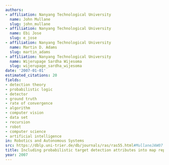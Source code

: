```yaml
---
authors:
- affiliation: Nanyang Technological University
  name: John Mullane
  slug: john_mullane
- affiliation: Nanyang Technological University
  name: Ebi Jose
  slug: e_jose
- affiliation: Nanyang Technological University
  name: Martin D. Adams
  slug: martin_adams
- affiliation: Nanyang Technological University
  name: Wijerupage Sardha Wijesoma
  slug: wijerupage_sardha_wijesoma
date: '2007-01-01'
estimated_citations: 20
fields:
- detection theory
- probabilistic logic
- detector
- ground truth
- rate of convergence
- algorithm
- computer vision
- data set
- recursion
- robot
- computer science
- artificial intelligence
in: Robotics and Autonomous Systems
src: https://dblp.uni-trier.de/db/journals/ras/ras55.html#MullaneJAW07
title: Including probabilistic target detection attributes into map representations
year: 2007
---
```

